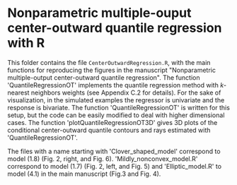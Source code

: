 # Nonparametric multiple-ouput center-outward quantile regression with R

This folder contains the file `CenterOutwardRegression.R`, with the main functions for reproducing the figures in the manuscript "Nonparametric multiple-output center-outward quantile regression".
The function 'QuantileRegressionOT' implements the quantile regression method with $k$-nearest neighbors weights (see Appendix C.2 for details). For the sake of visualization, in the simulated examples the regressor is univariate and the response is bivariate. The function 'QuantileRegressionOT' is written for this setup, but the code can be easily modified to deal with higher dimensional cases. The function 'plotQuantileRegressionOT3D' gives 3D plots of the conditional center-outward quantile contours and rays estimated with 'QuantileRegressionOT'.

The files with a name starting with 'Clover_shaped_model' correspond to model (1.8) (Fig. 2, right, and Fig. 6). 'Mildly_nonconvex_model.R' correspond to model (1.7) (Fig. 2, left, and Fig. 5) and 'Elliptic_model.R' to model (4.1) in the main manuscript (Fig.3 and Fig. 4).

